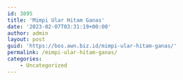 ```yaml
---
id: 3895
title: 'Mimpi Ular Hitam Ganas'
date: '2023-02-07T03:31:19+00:00'
author: admin
layout: post
guid: 'https://bos.awn.biz.id/mimpi-ular-hitam-ganas/'
permalink: /mimpi-ular-hitam-ganas/
categories:
    - Uncategorized
---
```


